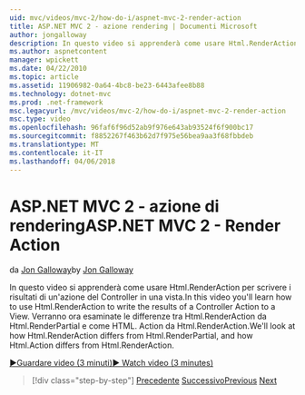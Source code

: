 ```yaml
---
uid: mvc/videos/mvc-2/how-do-i/aspnet-mvc-2-render-action
title: ASP.NET MVC 2 - azione rendering | Documenti Microsoft
author: jongalloway
description: In questo video si apprenderà come usare Html.RenderAction per scrivere i risultati di un'azione del Controller in una vista. Verrà esaminato come Html.RenderAction differisce fr...
ms.author: aspnetcontent
manager: wpickett
ms.date: 04/22/2010
ms.topic: article
ms.assetid: 11906982-0a64-4bc8-be23-6443afee8b88
ms.technology: dotnet-mvc
ms.prod: .net-framework
msc.legacyurl: /mvc/videos/mvc-2/how-do-i/aspnet-mvc-2-render-action
msc.type: video
ms.openlocfilehash: 96faf6f96d52ab9f976e643ab93524f6f900bc17
ms.sourcegitcommit: f8852267f463b62d7f975e56bea9aa3f68fbbdeb
ms.translationtype: MT
ms.contentlocale: it-IT
ms.lasthandoff: 04/06/2018
---
```

<a name="aspnet-mvc-2---render-action"></a><span data-ttu-id="0f7c5-104">ASP.NET MVC 2 - azione di rendering</span><span class="sxs-lookup"><span data-stu-id="0f7c5-104">ASP.NET MVC 2 - Render Action</span></span>
====================
<span data-ttu-id="0f7c5-105">da [Jon Galloway](https://github.com/jongalloway)</span><span class="sxs-lookup"><span data-stu-id="0f7c5-105">by [Jon Galloway](https://github.com/jongalloway)</span></span>

<span data-ttu-id="0f7c5-106">In questo video si apprenderà come usare Html.RenderAction per scrivere i risultati di un'azione del Controller in una vista.</span><span class="sxs-lookup"><span data-stu-id="0f7c5-106">In this video you'll learn how to use Html.RenderAction to write the results of a Controller Action to a View.</span></span> <span data-ttu-id="0f7c5-107">Verranno ora esaminate le differenze tra Html.RenderAction da Html.RenderPartial e come HTML. Action da Html.RenderAction.</span><span class="sxs-lookup"><span data-stu-id="0f7c5-107">We'll look at how Html.RenderAction differs from Html.RenderPartial, and how Html.Action differs from Html.RenderAction.</span></span>

[<span data-ttu-id="0f7c5-108">&#9654;Guardare video (3 minuti)</span><span class="sxs-lookup"><span data-stu-id="0f7c5-108">&#9654; Watch video (3 minutes)</span></span>](https://channel9.msdn.com/Blogs/ASP-NET-Site-Videos/aspnet-mvc-2-render-action)

> [!div class="step-by-step"]
> <span data-ttu-id="0f7c5-109">[Precedente](aspnet-mvc-2-areas.md)
> [Successivo](5-minute-introduction-to-aspnet-mvc.md)</span><span class="sxs-lookup"><span data-stu-id="0f7c5-109">[Previous](aspnet-mvc-2-areas.md)
[Next](5-minute-introduction-to-aspnet-mvc.md)</span></span>

